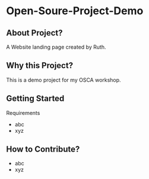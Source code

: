# Open-Soure-Project-Demo

## About Project?
A Website landing page created by Ruth.

## Why this Project?
This is a demo project for my OSCA workshop.

## Getting Started

Requirements
- abc
- xyz

## How to Contribute?
- abc
- xyz

